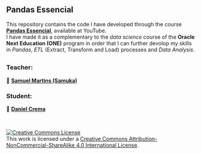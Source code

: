 ## Pandas Essencial

This repository contains the code I have developed through the course **[Pandas Essencial](https://www.youtube.com/playlist?list=PL3ZslI15yo2pfkf7EGNR14xTwe-wZ2bNX)**, available at YouTube.
<br/>
I have made it as a complementary to the *data science* course of the **Oracle Next Education (ONE)** program in order that I can further devolop my skills in *Pandas*, *ETL* (Extract, Transform and Load) processes and *Data Analysis*.

##

### Teacher:
🔗 [**Samuel Martins (Samuka)**](https://github.com/xavecoding)

### Student:
🔗 [**Daniel Crema**](https://github.com/DanielCrema)


##
<br/>
<a rel="license" href="http://creativecommons.org/licenses/by-nc-sa/4.0/"><img alt="Creative Commons License" style="border-width:0" src="https://i.creativecommons.org/l/by-nc-sa/4.0/88x31.png" /></a><br />This work is licensed under a <a rel="license" href="http://creativecommons.org/licenses/by-nc-sa/4.0/">Creative Commons Attribution-NonCommercial-ShareAlike 4.0 International License</a>.
